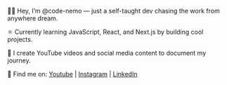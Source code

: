👋🏾 Hey, I’m @code-nemo — just a self-taught dev chasing the work from anywhere dream.

⚛️ Currently learning JavaScript, React, and Next.js by building cool projects.

🎥 I create YouTube videos and social media content to document my journey.

🔗 Find me on: [Youtube](https://www.youtube.com/@itsCodeNemo) | [Instagram](https://www.instagram.com/code.nemo/) | [LinkedIn](https://www.linkedin.com) 
